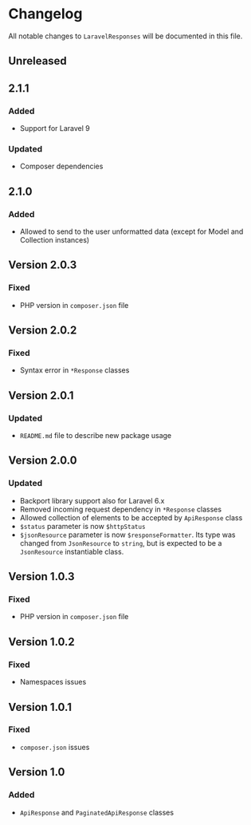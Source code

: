 # Changelog

All notable changes to `LaravelResponses` will be documented in this file.

## Unreleased

## 2.1.1
### Added
- Support for Laravel 9

### Updated
- Composer dependencies

## 2.1.0
### Added
- Allowed to send to the user unformatted data (except for Model and Collection instances)

## Version 2.0.3
### Fixed
- PHP version in `composer.json` file

## Version 2.0.2
### Fixed
- Syntax error in `*Response` classes

## Version 2.0.1
### Updated
- `README.md` file to describe new package usage

## Version 2.0.0
### Updated
- Backport library support also for Laravel 6.x
- Removed incoming request dependency in `*Response` classes
- Allowed collection of elements to be accepted by `ApiResponse` class
- `$status` parameter is now `$httpStatus`
- `$jsonResource` parameter is now `$responseFormatter`. Its type was changed from `JsonResource` to `string`, but is 
expected to be a `JsonResource` instantiable class.

## Version 1.0.3
### Fixed
- PHP version in `composer.json` file

## Version 1.0.2
### Fixed
- Namespaces issues

## Version 1.0.1
### Fixed
- `composer.json` issues

## Version 1.0
### Added
- `ApiResponse` and `PaginatedApiResponse` classes 
